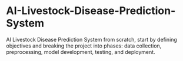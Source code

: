 # AI-Livestock-Disease-Prediction-System
AI Livestock Disease Prediction System from scratch, start by defining objectives and breaking the project into phases: data collection, preprocessing, model development, testing, and deployment. 
